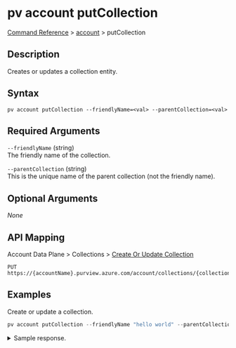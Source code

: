 # pv account putCollection
[Command Reference](../../../README.md#command-reference) > [account](./main.md) > putCollection

## Description
Creates or updates a collection entity.

## Syntax
```
pv account putCollection --friendlyName=<val> --parentCollection=<val>
```

## Required Arguments
`--friendlyName` (string)  
The friendly name of the collection.

`--parentCollection` (string)  
This is the unique name of the parent collection (not the friendly name).

## Optional Arguments
*None*

## API Mapping
Account Data Plane > Collections > [Create Or Update Collection](https://docs.microsoft.com/en-us/rest/api/purview/accountdataplane/collections/create-or-update-collection)
```
PUT https://{accountName}.purview.azure.com/account/collections/{collectionName}
```

## Examples
Create or update a collection.
```powershell
pv account putCollection --friendlyName "hello world" --parentCollection "w0kfma"
```

<details><summary>Sample response.</summary>
<p>

```json
{
    "collectionProvisioningState": "Succeeded",
    "friendlyName": "hello world",
    "name": "qW48hl",
    "parentCollection": {
        "referenceName": "w0kfma",
        "type": "CollectionReference"
    },
    "systemData": {
        "createdAt": "2022-02-27T13:04:36.9095861Z",
        "createdBy": "095354ff-cae8-44ff-8120-22ec5a941b40",
        "createdByType": "User",
        "lastModifiedAt": "2022-02-27T13:04:36.9095862Z",
        "lastModifiedBy": "095354ff-cae8-44ff-8120-22ec5a941b40",
        "lastModifiedByType": "User"
    }
}
```
</p>
</details>